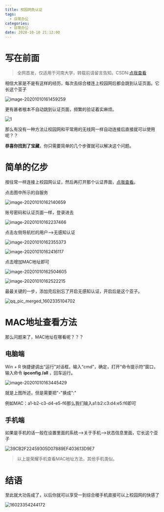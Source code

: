 ```yaml
---
title: 校园网免认证
tags:
  - 日常办公
categories:
  - 日常办公
date: 2020-10-10 21:12:00
---
```

# 写在前面

> 全网首发，仅适用于河南大学，转载前请留言告知。CSDN:[点我查看](https://blog.csdn.net/zss192/article/details/109004166)

相信大家是不是有这样的经历，每次去综合楼连上校园网后都会跳到认证页面。它长这个亚子

![image-20201010161459259](https://cdn.jsdelivr.net/gh/zss192/Typora-notes@master/images/image-20201010161459259.png)



更有甚者根本不自动跳到认证页面，频繁的验证着实麻烦。

![1](https://cdn.jsdelivr.net/gh/zss192/Typora-notes@master/images/0855.png)

那么有没有一种方法让校园网和平常用的无线网一样自动连接后直接就可以使用呢？？

**恭喜你找到了宝藏**，你只需要简单的几个步骤就可以解决这个问题。

# 简单的亿步

按往常一样连接上校园网认证，然后再打开那个认证界面，[点我查看](http://172.22.255.18/)。

点击图中所示的自服务

![image-20201010162140659](https://cdn.jsdelivr.net/gh/zss192/Typora-notes@master/images/image-20201010162140659.png)

账号密码和认证页面一样，登录进去

![image-20201010162237466](https://cdn.jsdelivr.net/gh/zss192/Typora-notes@master/images/image-20201010162237466.png)

点击左侧导航栏的用户-->无感知认证

![image-20201010162355373](https://cdn.jsdelivr.net/gh/zss192/Typora-notes@master/images/image-20201010162355373.png)

![image-20201010162416117](https://cdn.jsdelivr.net/gh/zss192/Typora-notes@master/images/image-20201010162416117.png)

点击增加MAC地址即可

![image-20201010162504605](https://cdn.jsdelivr.net/gh/zss192/Typora-notes@master/images/image-20201010162504605.png)

![image-20201010162522215](https://cdn.jsdelivr.net/gh/zss192/Typora-notes@master/images/image-20201010162522215.png)

最最关键的一步，添加完后别忘了开启无感知认证，开启后是这个亚子。

![qq_pic_merged_1602335104702](https://cdn.jsdelivr.net/gh/zss192/Typora-notes@master/images/qq_pic_merged_1602335104702.jpg)

# MAC地址查看方法

那么问题来了，MAC地址在哪看呢？？？

## 电脑端

Win + R 快捷键调出“运行”对话框，输入“cmd”，确定，打开“命令提示符”窗口，输入命令 **ipconfig /all** ，回车运行。

![image-20201010163445429](https://cdn.jsdelivr.net/gh/zss192/Typora-notes@master/images/image-20201010163445429.png)

就是上图所述，但是需要把"-"换成":"

例如MAC：a1-b2-c3-d4-e5-f6那么我们输入a1:b2:c3:d4:e5:f6即可

## 手机端

如果是手机的话一般在设置里面的系统-->关于手机-->状态信息里面，它长这个亚子

![39CB2F22459305D07889EF403613D9E7](https://cdn.jsdelivr.net/gh/zss192/Typora-notes@master/images/39CB2F22459305D07889EF403613D9E7.jpg)

> 以上是荣耀手机查看MAC地址方法，其他手机类似。

# 结语

至此就大功告成了，以后你就可以享受一到综合楼手机直接可以上校园网的快感了

![16023354244172](https://cdn.jsdelivr.net/gh/zss192/Typora-notes@master/images/16023354244172.png)